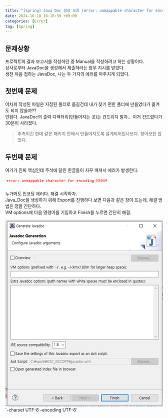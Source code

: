 ```yaml
---
title: "[Spring] Java Doc 생성 오류 (error: unmappable character for encoding MS949)"
date: 2024-10-18 16:16:59 +09:00
categories: [Error]
tag: [Spring]
---
```


## 문제상황

프로젝트의 결과 보고서를 작성하던 중 Manual을 작성하려고 하는 상황이다.  
상사로부터 JavaDoc을 생성해서 제출하라는 업무 지시를 받았다.  
생전 처음 접하는 JavaDoc, 나는 두 가지의 에러를 마주치게 되었다.

## 첫번째 문제

어차피 작성된 파일은 지정된 폴더로 옮길건데 내가 찾기 편한 폴더에 만들었다가 옮겨도 되지 않을까??  
안된다. JavaDoc의 출력 디렉터리(만들어지는 곳)는 건드리지 말자... 이거 건드렸다가 30분이 사라졌다.

> 추측이긴 한데 같은 패키지 안에서 만들어지도록 설계되어있나보다. 찾아보진 않았다.

## 두번째 문제

여기가 진짜 핵심인데 주석에 달린 한글들이 자꾸 깨져서 에러가 발생한다.

<div align="left">
    <img src="./assets/images/Java_Doc_Err/JDE_01.png" alt="JDE_01">  
</div>

누가봐도 인코딩 에러다. 해결 시작하자.  
Java_Doc을 생성하기 위해 Export를 진행하다 보면 다음과 같은 창이 뜨는데, 해결 방법은 정말 간단하다.  
VM options에 다음 명령어를 기입하고 Finish를 누르면 간단히 해결.

<div align="left">
    <img src="./assets/images/Java_Doc_Err/JDE_02.png" alt="JDE_02">  
</div>
`-charset UTF-8 -encoding UTF-8`
